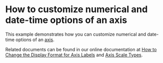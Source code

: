 # How to customize numerical and date-time options of an axis


<p>This example demonstrates how you can customize numerical and date-time options of an <a href="http://devexpress.com/Help/Content.aspx?help=XtraCharts&document=CustomDocument6016.htm">axis</a>.</p><p>Related documents can be found in our online documentation at <a href="http://devexpress.com/Help/Content.aspx?help=XtraCharts&document=CustomDocument5877.htm">How to Change the Display Format for Axis Labels</a> and <a href="http://devexpress.com/Help/Content.aspx?help=XtraCharts&document=CustomDocument5799.htm">Axis Scale Types</a>.</p>

<br/>


